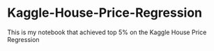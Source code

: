 # Kaggle-House-Price-Regression
This is my notebook that achieved top 5% on the Kaggle House Price Regression
